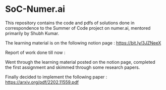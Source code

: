 # SoC-Numer.ai

This repository contains the code and pdfs of solutions done in correspondence to the Summer of Code project on numer.ai, mentored primarily by Shubh Kumar.

The learning material is on the following notion page : https://bit.ly/3JZNeeX

Report of work done till now :

Went through the learning material posted on the notion page, completed the first assignment and skimmed through some research papers.

Finally decided to implement the following paper : https://arxiv.org/pdf/2202.11559.pdf
